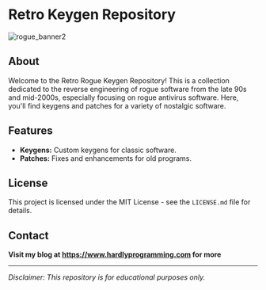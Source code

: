 # Retro Keygen Repository

![rogue_banner2](https://github.com/user-attachments/assets/043dbb6b-e300-4000-af5b-cce71a0ac581)

## About
Welcome to the Retro Rogue Keygen Repository! This is a collection dedicated to the reverse engineering of rogue software from the late 90s and mid-2000s, especially focusing on rogue antivirus software. Here, you'll find keygens and patches for a variety of nostalgic software.

## Features
- **Keygens:** Custom keygens for classic software.
- **Patches:** Fixes and enhancements for old programs.


## License
This project is licensed under the MIT License - see the `LICENSE.md` file for details.

## Contact
**Visit my blog at https://www.hardlyprogramming.com for more**

---

*Disclaimer: This repository is for educational purposes only.*

